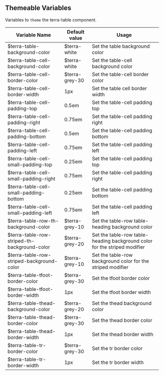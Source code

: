 
## Themeable Variables

Variables to `theme` the terra-table component.

| Variable Name                                | Default value  | Usage                                                                     |
|----------------------------------------------|----------------|---------------------------------------------------------------------------|
| $terra-table-background-color                | $terra-white   | Set the table background color                                            |
| $terra-table-cell-background-color           | $terra-white   | Set the table-cell background color                                       |
| $terra-table-cell-border-color               | $terra-grey-30 | Set the table-cell border color                                           |
| $terra-table-cell-border-width               | 1px            | Set the table cell border width                                           |
| $terra-table-cell-padding-top                | 0.5em          | Set the table-cell padding top                                            |
| $terra-table-cell-padding-right              | 0.75em         | Set the table-cell padding right                                          |
| $terra-table-cell-padding-bottom             | 0.5em          | Set the table-cell padding bottom                                         |
| $terra-table-cell-padding-left               | 0.75em         | Set the table-cell padding left                                           |
| $terra-table-cell-small-padding-top          | 0.25em         | Set the table-cell padding top                                            |
| $terra-table-cell-small-padding-right        | 0.75em         | Set the table-cell padding right                                          |
| $terra-table-cell-small-padding-bottom       | 0.25em         | Set the table-cell padding bottom                                         |
| $terra-table-cell-small-padding-left         | 0.75em         | Set the table-cell padding left                                           |
| $terra-table-row-th-background-color         | $terra-grey-10 | Set the table-row table-heading background color                          |
| $terra-table-row-striped-th-background-color | $terra-grey-20 | Set the table-row table-heading background color for the striped modifier |
| $terra-table-row-striped-background-color    | $terra-grey-10 | Set the table-row background color for the striped modifier               |
| $terra-table-tfoot-border-color              | $terra-grey-30 | Set the tfoot border color                                                |
| $terra-table-tfoot-border-width              | 1px            | Set the tfoot border width                                                |
| $terra-table-thead-background-color          | $terra-grey-20 | Set the thead background color                                            |
| $terra-table-thead-border-color              | $terra-grey-30 | Set the thead border color                                                |
| $terra-table-thead-border-width              | 1px            | Set the thead border width                                                |
| $terra-table-tr-border-color                 | $terra-grey-30 | Set the tr border color                                                   |
| $terra-table-tr-border-width                 | 1px            | Set the tr border width                                                   |
